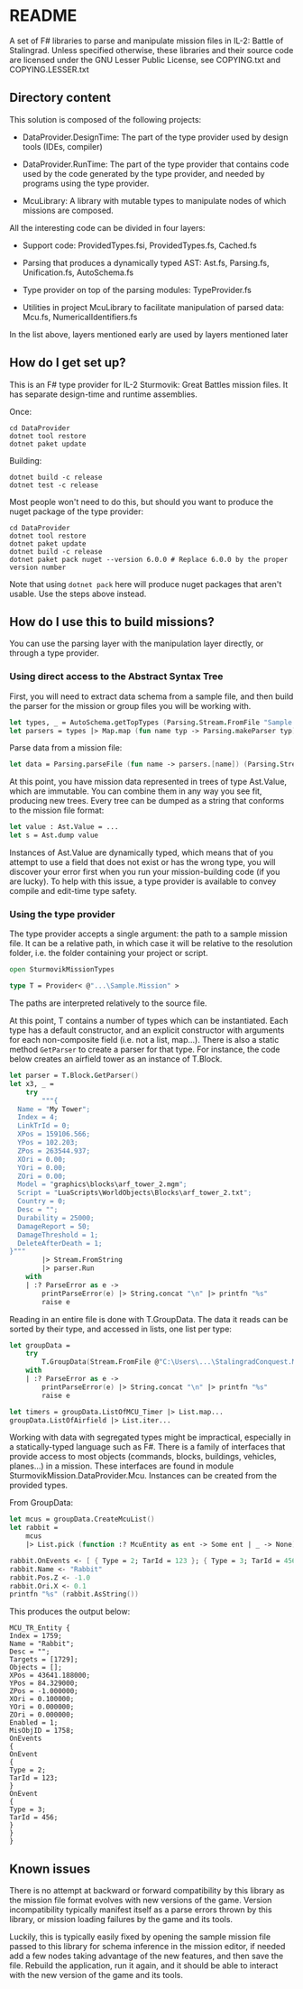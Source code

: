 # README #

A set of F# libraries to parse and manipulate mission files in IL-2: Battle of Stalingrad.
Unless specified otherwise, these libraries and their source code are licensed under the GNU Lesser Public License, see COPYING.txt and COPYING.LESSER.txt

## Directory content ##

This solution is composed of the following projects:

* DataProvider.DesignTime: The part of the type provider used by design tools (IDEs, compiler)

* DataProvider.RunTime: The part of the type provider that contains code used by the code generated by the type provider, and needed by programs using the type provider.

* McuLibrary: A library with mutable types to manipulate nodes of which missions are composed.

All the interesting code can be divided in four layers:

* Support code: ProvidedTypes.fsi, ProvidedTypes.fs, Cached.fs

* Parsing that produces a dynamically typed AST: Ast.fs, Parsing.fs, Unification.fs, AutoSchema.fs

* Type provider on top of the parsing modules: TypeProvider.fs

* Utilities in project McuLibrary to facilitate manipulation of parsed data: Mcu.fs, NumericalIdentifiers.fs

In the list above, layers mentioned early are used by layers mentioned later

## How do I get set up? ##

This is an F# type provider for IL-2 Sturmovik: Great Battles mission files.  It has separate design-time and runtime assemblies.

Once:
```
cd DataProvider
dotnet tool restore
dotnet paket update
```

Building:

```
dotnet build -c release
dotnet test -c release
```

Most people won't need to do this, but should you want to produce the nuget package of the type provider:

```
cd DataProvider
dotnet tool restore
dotnet paket update
dotnet build -c release
dotnet paket pack nuget --version 6.0.0 # Replace 6.0.0 by the proper version number
```

Note that using ``dotnet pack`` here will produce nuget packages that aren't usable. Use the steps above instead.

## How do I use this to build missions? ##

You can use the parsing layer with the manipulation layer directly, or through a type provider.

### Using direct access to the Abstract Syntax Tree ###

First, you will need to extract data schema from a sample file, and then build the parser for the mission or group files you will be working with.

```fsharp
let types, _ = AutoSchema.getTopTypes (Parsing.Stream.FromFile "Sample.mission")
let parsers = types |> Map.map (fun name typ -> Parsing.makeParser typ)
```

Parse data from a mission file:

```fsharp
let data = Parsing.parseFile (fun name -> parsers.[name]) (Parsing.Stream.FromFile "MyMission.mission")
```

At this point, you have mission data represented in trees of type Ast.Value, which are immutable. You can combine them in any way you see fit, producing new trees. Every tree can be dumped as a string that conforms to the mission file format:

```fsharp
let value : Ast.Value = ...
let s = Ast.dump value
```

Instances of Ast.Value are dynamically typed, which means that of you attempt to use a field that does not exist or has the wrong type, you will discover your error first when you run your mission-building code (if you are lucky). To help with this issue, a type provider is available to convey compile and edit-time type safety.

### Using the type provider ###

The type provider accepts a single argument: the path to a sample mission file. It can be a relative path, in which case it will be relative to the resolution folder, i.e. the folder containing your project or script.

```fsharp
open SturmovikMissionTypes

type T = Provider< @"...\Sample.Mission" >
```

The paths are interpreted relatively to the source file.

At this point, T contains a number of types which can be instantiated. Each type has a default constructor, and an explicit constructor with arguments for each non-composite field (i.e. not a list, map...).
There is also a static method ``GetParser`` to create a parser for that type. For instance, the code below creates an airfield tower as an instance of T.Block.

```fsharp
let parser = T.Block.GetParser()
let x3, _ =
    try
        """{
  Name = "My Tower";
  Index = 4;
  LinkTrId = 0;
  XPos = 159106.566;
  YPos = 102.203;
  ZPos = 263544.937;
  XOri = 0.00;
  YOri = 0.00;
  ZOri = 0.00;
  Model = "graphics\blocks\arf_tower_2.mgm";
  Script = "LuaScripts\WorldObjects\Blocks\arf_tower_2.txt";
  Country = 0;
  Desc = "";
  Durability = 25000;
  DamageReport = 50;
  DamageThreshold = 1;
  DeleteAfterDeath = 1;
}"""
        |> Stream.FromString
        |> parser.Run
    with
    | :? ParseError as e ->
        printParseError(e) |> String.concat "\n" |> printfn "%s"
        raise e
```

Reading in an entire file is done with T.GroupData. The data it reads can be sorted by their type, and accessed in lists, one list per type:

```fsharp
let groupData =
    try
        T.GroupData(Stream.FromFile @"C:\Users\...\StalingradConquest.Mission")
    with
    | :? ParseError as e ->
        printParseError(e) |> String.concat "\n" |> printfn "%s"
        raise e

let timers = groupData.ListOfMCU_Timer |> List.map...
groupData.ListOfAirfield |> List.iter...
```

Working with data with segregated types might be impractical, especially in a statically-typed language such as F#. There is a family of interfaces that provide access to most objects (commands, blocks, buildings, vehicles, planes...) in a mission. These interfaces are found in module SturmovikMission.DataProvider.Mcu. Instances can be created from the provided types.

From GroupData:
```fsharp
let mcus = groupData.CreateMcuList()
let rabbit =
    mcus
    |> List.pick (function :? McuEntity as ent -> Some ent | _ -> None)

rabbit.OnEvents <- [ { Type = 2; TarId = 123 }; { Type = 3; TarId = 456 } ]
rabbit.Name <- "Rabbit"
rabbit.Pos.Z <- -1.0
rabbit.Ori.X <- 0.1
printfn "%s" (rabbit.AsString())
```

This produces the output below:

```
MCU_TR_Entity {
Index = 1759;
Name = "Rabbit";
Desc = "";
Targets = [1729];
Objects = [];
XPos = 43641.188000;
YPos = 84.329000;
ZPos = -1.000000;
XOri = 0.100000;
YOri = 0.000000;
ZOri = 0.000000;
Enabled = 1;
MisObjID = 1758;
OnEvents
{
OnEvent
{
Type = 2;
TarId = 123;
}
OnEvent
{
Type = 3;
TarId = 456;
}
}
}
```

## Known issues

There is no attempt at backward or forward compatibility by this library as the mission file format evolves with new versions of the game.
Version incompatibility typically manifest itself as a parse errors thrown by this library, or mission loading failures by the game and its tools.

Luckily, this is typically easily fixed by opening the sample mission file passed to this library for schema inference in the mission editor,
if needed add a few nodes taking advantage of the new features, and then save the file.
Rebuild the application, run it again, and it should be able to interact with the new version of the game and its tools.